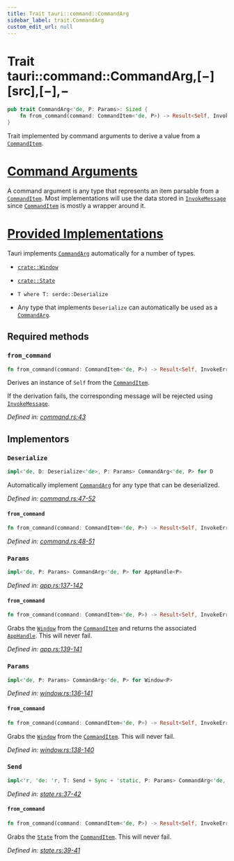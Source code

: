 ```yaml
---
title: Trait tauri::command::CommandArg
sidebar_label: trait.CommandArg
custom_edit_url: null
---
```


# Trait tauri::command::CommandArg,\[−]\[src],\[−],−

```rs
pub trait CommandArg<'de, P: Params>: Sized {
    fn from_command(command: CommandItem<'de, P>) -> Result<Self, InvokeError>;
}
```

Trait implemented by command arguments to derive a value from a [`CommandItem`](/docs/api/rust/tauri/../../tauri/command/struct.CommandItem "CommandItem").

# [Command Arguments](/docs/api/rust/tauri/about:blank#command-arguments)

A command argument is any type that represents an item parsable from a [`CommandItem`](/docs/api/rust/tauri/../../tauri/command/struct.CommandItem "CommandItem"). Most implementations will use the data stored in [`InvokeMessage`](/docs/api/rust/tauri/../../tauri/struct.InvokeMessage "InvokeMessage") since [`CommandItem`](/docs/api/rust/tauri/../../tauri/command/struct.CommandItem "CommandItem") is mostly a wrapper around it.

# [Provided Implementations](/docs/api/rust/tauri/about:blank#provided-implementations)

Tauri implements [`CommandArg`](/docs/api/rust/tauri/../../tauri/command/trait.CommandArg "CommandArg") automatically for a number of types.

-   [`crate::Window`](/docs/api/rust/tauri/../../tauri/window/struct.Window "crate::Window")

-   [`crate::State`](/docs/api/rust/tauri/../../tauri/struct.State "crate::State")

-   `T where T: serde::Deserialize`

-   Any type that implements `Deserialize` can automatically be used as a [`CommandArg`](/docs/api/rust/tauri/../../tauri/command/trait.CommandArg "CommandArg").

## Required methods

### `from_command`

```rs
fn from_command(command: CommandItem<'de, P>) -> Result<Self, InvokeError>
```

Derives an instance of `Self` from the [`CommandItem`](/docs/api/rust/tauri/../../tauri/command/struct.CommandItem "CommandItem").

If the derivation fails, the corresponding message will be rejected using [`InvokeMessage`](/docs/api/rust/tauri/../../tauri/struct.InvokeMessage#reject "InvokeMessage").

_Defined in: [command.rs:43](https://github.com/https://blob/e663bdd/core/tauri/src/../command.rs#L43)_

## Implementors

### `Deserialize`

```rs
impl<'de, D: Deserialize<'de>, P: Params> CommandArg<'de, P> for D
```

Automatically implement [`CommandArg`](/docs/api/rust/tauri/../../tauri/command/trait.CommandArg "CommandArg") for any type that can be deserialized.

_Defined in: [command.rs:47-52](https://github.com/https://blob/e663bdd/core/tauri/src/../command.rs#L47-52)_

#### `from_command`

```rs
fn from_command(command: CommandItem<'de, P>) -> Result<Self, InvokeError>
```

_Defined in: [command.rs:48-51](https://github.com/https://blob/e663bdd/core/tauri/src/../command.rs#L48-51)_

### `Params`

```rs
impl<'de, P: Params> CommandArg<'de, P> for AppHandle<P>
```

_Defined in: [app.rs:137-142](https://github.com/https://blob/e663bdd/core/tauri/src/../app.rs#L137-142)_

#### `from_command`

```rs
fn from_command(command: CommandItem<'de, P>) -> Result<Self, InvokeError>
```

Grabs the [`Window`](/docs/api/rust/tauri/../../tauri/window/struct.Window "Window") from the [`CommandItem`](/docs/api/rust/tauri/../../tauri/command/struct.CommandItem "CommandItem") and returns the associated [`AppHandle`](/docs/api/rust/tauri/../../tauri/struct.AppHandle "AppHandle"). This will never fail.

_Defined in: [app.rs:139-141](https://github.com/https://blob/e663bdd/core/tauri/src/../app.rs#L139-141)_

### `Params`

```rs
impl<'de, P: Params> CommandArg<'de, P> for Window<P>
```

_Defined in: [window.rs:136-141](https://github.com/https://blob/e663bdd/core/tauri/src/../window.rs#L136-141)_

#### `from_command`

```rs
fn from_command(command: CommandItem<'de, P>) -> Result<Self, InvokeError>
```

Grabs the [`Window`](/docs/api/rust/tauri/../../tauri/window/struct.Window "Window") from the [`CommandItem`](/docs/api/rust/tauri/../../tauri/command/struct.CommandItem "CommandItem"). This will never fail.

_Defined in: [window.rs:138-140](https://github.com/https://blob/e663bdd/core/tauri/src/../window.rs#L138-140)_

### `Send`

```rs
impl<'r, 'de: 'r, T: Send + Sync + 'static, P: Params> CommandArg<'de, P> for State<'r, T>
```

_Defined in: [state.rs:37-42](https://github.com/https://blob/e663bdd/core/tauri/src/../state.rs#L37-42)_

#### `from_command`

```rs
fn from_command(command: CommandItem<'de, P>) -> Result<Self, InvokeError>
```

Grabs the [`State`](/docs/api/rust/tauri/../../tauri/struct.State "State") from the [`CommandItem`](/docs/api/rust/tauri/../../tauri/command/struct.CommandItem "CommandItem"). This will never fail.

_Defined in: [state.rs:39-41](https://github.com/https://blob/e663bdd/core/tauri/src/../state.rs#L39-41)_
